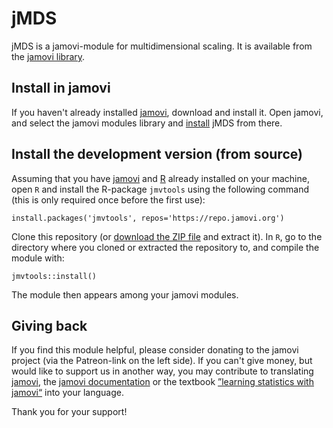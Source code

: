 # jMDS
jMDS is a jamovi-module for multidimensional scaling. It is available from the
[jamovi library](https://docs.jamovi.org/_pages/Install_modules.html).

## Install in jamovi

If you haven't already installed [jamovi](https://www.jamovi.org/download.html),
download and install it. Open jamovi, and select the jamovi modules library and
[install](https://jamovi.readthedocs.io/en/latest/howto/howto_Install_modules.html)
jMDS from there.

## Install the development version (from source)

Assuming that you have [jamovi](https://www.jamovi.org/download.html) and 
[R](https://cran.r-project.org/) already installed on your machine, open
`R` and install the R-package `jmvtools` using the following command (this
is only required once before the first use):

```
install.packages('jmvtools', repos='https://repo.jamovi.org')
```


Clone this repository (or [download the ZIP file](../../archive/refs/heads/main.zip)
and extract it). In `R`, go to the directory where you cloned or extracted the
repository to, and compile the module with:

```
jmvtools::install()
```

The module then appears among your jamovi modules.


## Giving back

If you find this module helpful, please consider donating to the jamovi project (via
the Patreon-link on the left side).
If you can't give money, but would like to support us in another way, you may contribute
to translating [jamovi](https://hosted.weblate.org/engage/jamovi/), the
[jamovi documentation](https://hosted.weblate.org/engage/jamovidocs/) or the textbook
[”learning statistics with jamovi“](https://hosted.weblate.org/engage/jamovi/) into your
language.

Thank you for your support!

